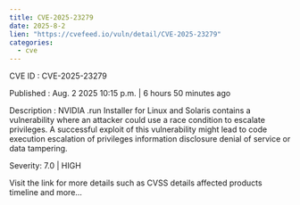 ```yaml
--- 
title: CVE-2025-23279
date: 2025-8-2
lien: "https://cvefeed.io/vuln/detail/CVE-2025-23279"
categories:
  - cve
---
```


CVE ID : CVE-2025-23279

Published :  Aug. 2
2025
10:15 p.m. | 6 hours
50 minutes ago

Description : NVIDIA .run Installer for Linux and Solaris contains a vulnerability where an attacker could use a race condition to escalate privileges. A successful exploit of this vulnerability might lead to code execution
escalation of privileges
information disclosure
denial of service
or data tampering.

Severity: 7.0 | HIGH

Visit the link for more details
such as CVSS details
affected products
timeline
and more...
